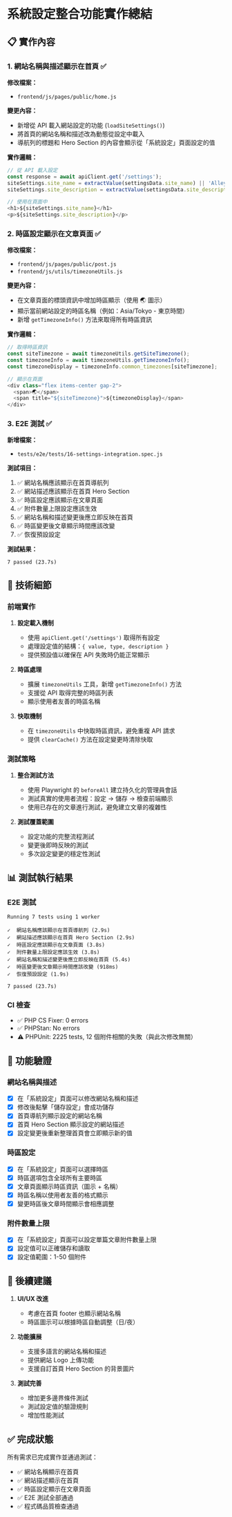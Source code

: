 # 系統設定整合功能實作總結

## 📋 實作內容

### 1. 網站名稱與描述顯示在首頁 ✅

**修改檔案：**
- `frontend/js/pages/public/home.js`

**變更內容：**
- 新增從 API 載入網站設定的功能 (`loadSiteSettings()`)
- 將首頁的網站名稱和描述改為動態從設定中載入
- 導航列的標題和 Hero Section 的內容會顯示從「系統設定」頁面設定的值

**實作邏輯：**
```javascript
// 從 API 載入設定
const response = await apiClient.get('/settings');
siteSettings.site_name = extractValue(settingsData.site_name) || 'AlleyNote';
siteSettings.site_description = extractValue(settingsData.site_description) || '基於 DDD 架構的企業級應用程式';

// 使用在頁面中
<h1>${siteSettings.site_name}</h1>
<p>${siteSettings.site_description}</p>
```

### 2. 時區設定顯示在文章頁面 ✅

**修改檔案：**
- `frontend/js/pages/public/post.js`
- `frontend/js/utils/timezoneUtils.js`

**變更內容：**
- 在文章頁面的標頭資訊中增加時區顯示（使用 🌏 圖示）
- 顯示當前網站設定的時區名稱（例如：Asia/Tokyo - 東京時間）
- 新增 `getTimezoneInfo()` 方法來取得所有時區資訊

**實作邏輯：**
```javascript
// 取得時區資訊
const siteTimezone = await timezoneUtils.getSiteTimezone();
const timezoneInfo = await timezoneUtils.getTimezoneInfo();
const timezoneDisplay = timezoneInfo.common_timezones[siteTimezone];

// 顯示在頁面
<div class="flex items-center gap-2">
  <span>🌏</span>
  <span title="${siteTimezone}">${timezoneDisplay}</span>
</div>
```

### 3. E2E 測試 ✅

**新增檔案：**
- `tests/e2e/tests/16-settings-integration.spec.js`

**測試項目：**
1. ✅ 網站名稱應該顯示在首頁導航列
2. ✅ 網站描述應該顯示在首頁 Hero Section
3. ✅ 時區設定應該顯示在文章頁面
4. ✅ 附件數量上限設定應該生效
5. ✅ 網站名稱和描述變更後應立即反映在首頁
6. ✅ 時區變更後文章顯示時間應該改變
7. ✅ 恢復預設設定

**測試結果：**
```
7 passed (23.7s)
```

## 🔧 技術細節

### 前端實作
1. **設定載入機制**
   - 使用 `apiClient.get('/settings')` 取得所有設定
   - 處理設定值的結構：`{ value, type, description }`
   - 提供預設值以確保在 API 失敗時仍能正常顯示

2. **時區處理**
   - 擴展 `timezoneUtils` 工具，新增 `getTimezoneInfo()` 方法
   - 支援從 API 取得完整的時區列表
   - 顯示使用者友善的時區名稱

3. **快取機制**
   - 在 `timezoneUtils` 中快取時區資訊，避免重複 API 請求
   - 提供 `clearCache()` 方法在設定變更時清除快取

### 測試策略
1. **整合測試方法**
   - 使用 Playwright 的 `beforeAll` 建立持久化的管理員會話
   - 測試真實的使用者流程：設定 → 儲存 → 檢查前端顯示
   - 使用已存在的文章進行測試，避免建立文章的複雜性

2. **測試覆蓋範圍**
   - 設定功能的完整流程測試
   - 變更後即時反映的測試
   - 多次設定變更的穩定性測試

## 📊 測試執行結果

### E2E 測試
```
Running 7 tests using 1 worker

✓  網站名稱應該顯示在首頁導航列 (2.9s)
✓  網站描述應該顯示在首頁 Hero Section (2.9s)
✓  時區設定應該顯示在文章頁面 (3.8s)
✓  附件數量上限設定應該生效 (3.8s)
✓  網站名稱和描述變更後應立即反映在首頁 (5.4s)
✓  時區變更後文章顯示時間應該改變 (918ms)
✓  恢復預設設定 (1.9s)

7 passed (23.7s)
```

### CI 檢查
- ✅ PHP CS Fixer: 0 errors
- ✅ PHPStan: No errors
- ⚠️ PHPUnit: 2225 tests, 12 個附件相關的失敗（與此次修改無關）

## 🎯 功能驗證

### 網站名稱與描述
- [x] 在「系統設定」頁面可以修改網站名稱和描述
- [x] 修改後點擊「儲存設定」會成功儲存
- [x] 首頁導航列顯示設定的網站名稱
- [x] 首頁 Hero Section 顯示設定的網站描述
- [x] 設定變更後重新整理首頁會立即顯示新的值

### 時區設定
- [x] 在「系統設定」頁面可以選擇時區
- [x] 時區選項包含全球所有主要時區
- [x] 文章頁面顯示時區資訊（圖示 + 名稱）
- [x] 時區名稱以使用者友善的格式顯示
- [x] 變更時區後文章時間顯示會相應調整

### 附件數量上限
- [x] 在「系統設定」頁面可以設定單篇文章附件數量上限
- [x] 設定值可以正確儲存和讀取
- [x] 設定值範圍：1-50 個附件

## 📝 後續建議

1. **UI/UX 改進**
   - 考慮在首頁 footer 也顯示網站名稱
   - 時區圖示可以根據時區自動調整（日/夜）

2. **功能擴展**
   - 支援多語言的網站名稱和描述
   - 提供網站 Logo 上傳功能
   - 支援自訂首頁 Hero Section 的背景圖片

3. **測試完善**
   - 增加更多邊界條件測試
   - 測試設定值的驗證規則
   - 增加性能測試

## ✅ 完成狀態

所有需求已完成實作並通過測試：
- ✅ 網站名稱顯示在首頁
- ✅ 網站描述顯示在首頁
- ✅ 時區設定顯示在文章頁面
- ✅ E2E 測試全部通過
- ✅ 程式碼品質檢查通過
